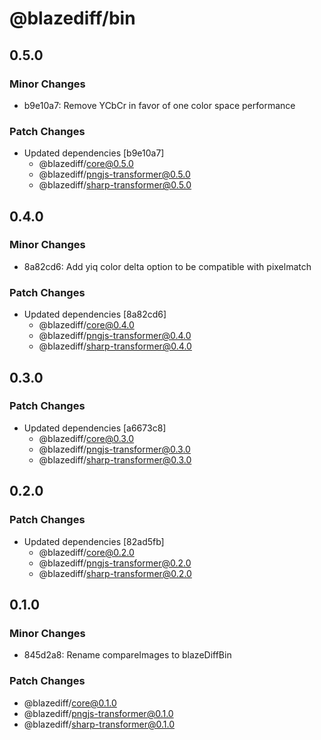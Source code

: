 # @blazediff/bin

## 0.5.0

### Minor Changes

- b9e10a7: Remove YCbCr in favor of one color space performance

### Patch Changes

- Updated dependencies [b9e10a7]
  - @blazediff/core@0.5.0
  - @blazediff/pngjs-transformer@0.5.0
  - @blazediff/sharp-transformer@0.5.0

## 0.4.0

### Minor Changes

- 8a82cd6: Add yiq color delta option to be compatible with pixelmatch

### Patch Changes

- Updated dependencies [8a82cd6]
  - @blazediff/core@0.4.0
  - @blazediff/pngjs-transformer@0.4.0
  - @blazediff/sharp-transformer@0.4.0

## 0.3.0

### Patch Changes

- Updated dependencies [a6673c8]
  - @blazediff/core@0.3.0
  - @blazediff/pngjs-transformer@0.3.0
  - @blazediff/sharp-transformer@0.3.0

## 0.2.0

### Patch Changes

- Updated dependencies [82ad5fb]
  - @blazediff/core@0.2.0
  - @blazediff/pngjs-transformer@0.2.0
  - @blazediff/sharp-transformer@0.2.0

## 0.1.0

### Minor Changes

- 845d2a8: Rename compareImages to blazeDiffBin

### Patch Changes

- @blazediff/core@0.1.0
- @blazediff/pngjs-transformer@0.1.0
- @blazediff/sharp-transformer@0.1.0
